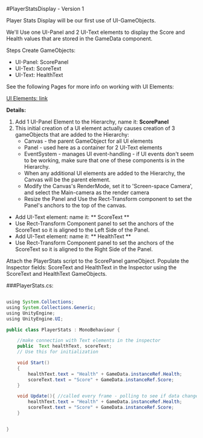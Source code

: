 #PlayerStatsDisplay - Version 1

Player Stats Display will be our first use of UI-GameObjects.  

We'll Use one UI-Panel and 2 UI-Text elements to display the Score and Health values that are stored in the GameData  component.

Steps Create GameObjects: 
- UI-Panel:  ScorePanel
- UI-Text:  ScoreText
- UI-Text:  HealthText

See the following Pages for more info on working with UI Elements: 

[UI Elements: link](/project-1-score-and-ui-elements.md)

**Details:**
1.  Add 1 UI-Panel Element to the Hierarchy, name it:  **ScorePanel**
2.  This initial creation of a UI element actually causes creation of 3 gameObjects that are added to the Hierarchy:
    - Canvas - the parent GameObject for all UI elements
    - Panel - used here as a container for 2 UI-Text elements
    - EventSystem - manages UI event-handling - if UI events don't seem to be working, make sure that one of these components is in the Hierarchy.  
    - When any additional UI elements are added to the Hierarchy, the Canvas will be the parent element.
    - Modify the Canvas's RenderMode, set it to 'Screen-space Camera', and select the Main-camera as the render camera
    - Resize the Panel and Use the Rect-Transform component to set the Panel's anchors to the top of the canvas.
  - Add UI-Text element: name it: ** ScoreText **
  - Use Rect-Transform Component panel to set the  anchors of the ScoreText so it is aligned to the Left Side of the Panel.  
  - Add UI-Text element: name it: ** HealthText **
  - Use Rect-Transform Component panel to set the  anchors of the ScoreText so it is aligned to the Right Side of the Panel.  

 
Attach the PlayerStats script to the ScorePanel gameObject.  Populate the Inspector fields: ScoreText and HealthText in the Inspector using the ScoreText and HealthText GameObjects.
                      
###PlayerStats.cs:

```java

using System.Collections;
using System.Collections.Generic;
using UnityEngine;
using UnityEngine.UI;

public class PlayerStats : MonoBehaviour {

    //make connection with Text elements in the inspector
    public  Text healthText, scoreText;
    // Use this for initialization

    void Start()
    {
        healthText.text = "Health" + GameData.instanceRef.Health;  
        scoreText.text = "Score" + GameData.instanceRef.Score;  
    }

    void Update(){ //called every frame - polling to see if data changed
        healthText.text = "Health" + GameData.instanceRef.Health;
        scoreText.text = "Score" + GameData.instanceRef.Score;
    }


}
    
```


    